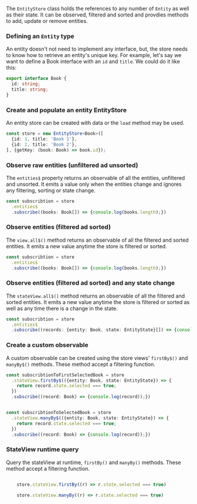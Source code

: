 The `EntityStore` class holds the references to any number of `Entity` as well as their state.
It can be observed, filtered and sorted and provdies methods to add, update or remove entities.

### Defining an `Entity` type

An entity doesn't not need to implement any interface, but, the store needs to know
how to retrieve an entity's unique key.
For example, let's say we want to define a Book interface with an `id` and `title`.
We could do it like this:

```typescript
export interface Book {
  id: string;
  title: string;
}
```

### Create and populate an entity EntityStore

An entity store can be created with data or the `load` method may be used.

```typescript
const store = new EntityStore<Book>([
  {id: 1, title: 'Book 1'},
  {id: 2, title: 'Book 2'},
], {getKey: (book: Book) => book.id});
```

### Observe raw entities (unfiltered ad unsorted)

The `entities$` property returns an observable of all the entities, unfiltered and unsorted.
It emits a value only when the entities change and ignores any filtering, sorting or state change.

```typescript
const subscribtion = store
  .entities$
  .subscribe((books: Book[]) => {console.log(books.length);})
```

### Observe entities (filtered ad sorted)

The `view.all$()` method returns an observable of all the filtered and sorted entities.
It emits a new value anytime the store is filtered or sorted.

```typescript
const subscribtion = store
  .entities$
  .subscribe((books: Book[]) => {console.log(books.length);})
```

### Observe entities (filtered ad sorted) and any state change

The `stateView.all$()` method returns an observable of all the filtered and sorted entities.
It emits a new value anytime the store is filtered or sorted as well as any time there is
a change in the state.  

```typescript
const subscribtion = store
  .entities$
  .subscribe((records: {entity: Book, state: EntityState}[]) => {console.log(rcords.length);})
```

### Create a custom observable

A custom observable can be created using the store views' `firstBy$()` and `manyBy$()` methods. These method
accept a filtering function.

```typescript
const subscribtionToFirstSelectedBook = store
  .stateView.firstBy$(({entity: Book, state: EntityState}) => {
    return record.state.selected === true;
  })
  .subscribe((record: Book) => {console.log(record));})


const subscribtionToSelectedBook = store
  .stateView.manyBy$(({entity: Book, state: EntityState}) => {
    return record.state.selected === true;
  })
  .subscribe((record: Book) => {console.log(record));})
```

### StateView runtime query

Query the stateView at runtime,  `firstBy()` and `manyBy()` methods. These method
accept a filtering function.

```typescript

    store.stateView.firstBy((r) => r.state.selected === true)
    
    store.stateView.manyBy((r) => r.state.selected === true)

```
